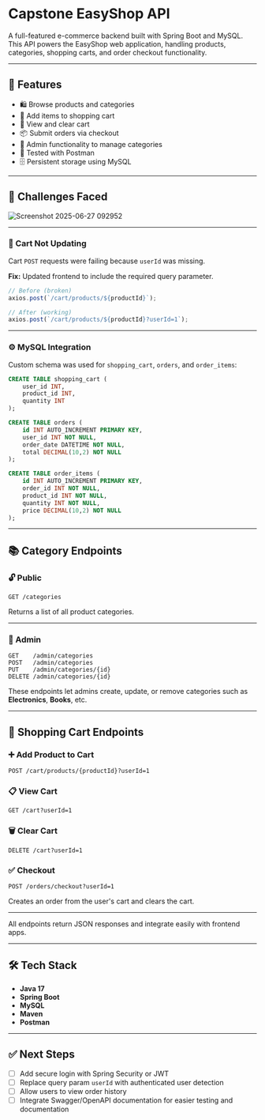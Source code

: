 # Capstone EasyShop API

A full-featured e-commerce backend built with Spring Boot and MySQL. This API powers the EasyShop web application, handling products, categories, shopping carts, and order checkout functionality.

---

## 🚀 Features

- 🛍️ Browse products and categories
- 🛒 Add items to shopping cart
- 🧾 View and clear cart
- 📦 Submit orders via checkout
- 🔐 Admin functionality to manage categories
- 🧪 Tested with Postman
- 🗄️ Persistent storage using MySQL

---

## 🧠 Challenges Faced

![Screenshot 2025-06-27 092952](https://github.com/user-attachments/assets/3415a179-3bd7-4c0d-ab94-4085b4851f0a)


---

### 🐛 Cart Not Updating

Cart `POST` requests were failing because `userId` was missing.

**Fix:** Updated frontend to include the required query parameter.

```js
// Before (broken)
axios.post(`/cart/products/${productId}`);

// After (working)
axios.post(`/cart/products/${productId}?userId=1`);
```

---

### ⚙️ MySQL Integration

Custom schema was used for `shopping_cart`, `orders`, and `order_items`:

```sql
CREATE TABLE shopping_cart (
    user_id INT,
    product_id INT,
    quantity INT
);

CREATE TABLE orders (
    id INT AUTO_INCREMENT PRIMARY KEY,
    user_id INT NOT NULL,
    order_date DATETIME NOT NULL,
    total DECIMAL(10,2) NOT NULL
);

CREATE TABLE order_items (
    id INT AUTO_INCREMENT PRIMARY KEY,
    order_id INT NOT NULL,
    product_id INT NOT NULL,
    quantity INT NOT NULL,
    price DECIMAL(10,2) NOT NULL
);
```

---

## 📚 Category Endpoints

### 🔓 Public

```http
GET /categories
```
Returns a list of all product categories.

---

### 🔐 Admin

```http
GET    /admin/categories
POST   /admin/categories
PUT    /admin/categories/{id}
DELETE /admin/categories/{id}
```

These endpoints let admins create, update, or remove categories such as **Electronics**, **Books**, etc.

---

## 🛒 Shopping Cart Endpoints

### ➕ Add Product to Cart

```http
POST /cart/products/{productId}?userId=1
```

### 📋 View Cart

```http
GET /cart?userId=1
```

### 🗑️ Clear Cart

```http
DELETE /cart?userId=1
```

### ✅ Checkout

```http
POST /orders/checkout?userId=1
```

Creates an order from the user's cart and clears the cart.

---

All endpoints return JSON responses and integrate easily with frontend apps.

---

## 🛠 Tech Stack

- **Java 17**
- **Spring Boot**
- **MySQL**
- **Maven**
- **Postman**

---

## ✅ Next Steps

- [ ] Add secure login with Spring Security or JWT
- [ ] Replace query param `userId` with authenticated user detection
- [ ] Allow users to view order history
- [ ] Integrate Swagger/OpenAPI documentation for easier testing and documentation
